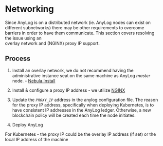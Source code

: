 # Networking 

Since AnyLog is on a distributed network (ie. AnyLog nodes can exist on different subnetworks) there may be other 
requirements to overcome barriers in order to have them communicate. This section covers resolving the issue using an  
overlay network and (NGINX) proxy IP support. 

## Process 
1. Install an overlay network, we do not recommend having the administrative instance seat on the same machine as AnyLog
_master_ node. - [Nebula Install](nebula.md)


2. Install & configure a proxy IP address - we utilize [NGINX](nginx.md)


3. Update the _`PROXY_IP`_ address in the anylog configuration file. The reason for the proxy IP address, specifically 
when deploying Kubernetes, is to have consistent IP addresses in the AnyLog ledger. Otherwise, a new blockchain policy
will be created each time the node initiates.  

   
4. Deploy AnyLog 

For Kubernetes - the proxy IP could be the overlay IP address (if set) or the local IP address of the machine

